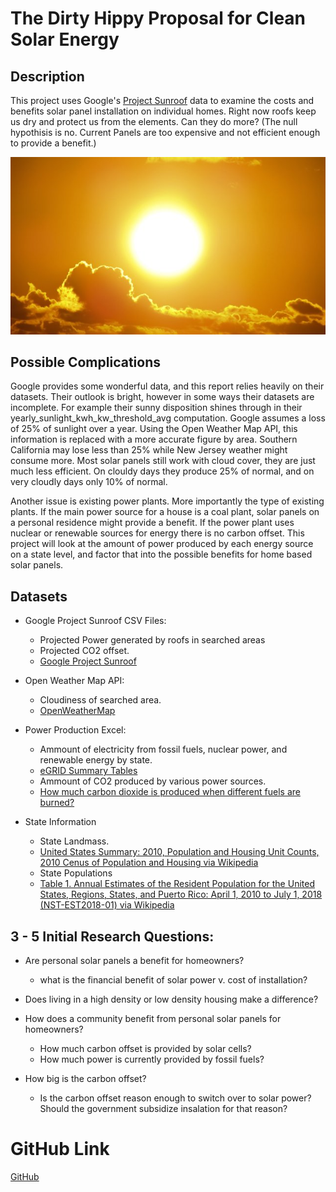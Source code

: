 # The Dirty Hippy Proposal for Clean Solar Energy

## Description
This project uses Google's [Project Sunroof](https://www.google.com/get/sunroof) data to examine the costs and benefits solar panel installation on individual homes. Right now roofs keep us dry and protect us from the elements. Can they do more? (The null hypothisis is no. Current Panels are too expensive and not efficient enough to provide a benefit.)

![sun](Images/sun.jpg)

## Possible Complications
Google provides some wonderful data, and this report relies heavily on their datasets. Their outlook is bright, however in some ways their datasets are incomplete. For example their sunny disposition shines through in their yearly_sunlight_kwh_kw_threshold_avg computation. Google assumes a loss of 25% of sunlight over a year. Using the Open Weather Map API, this information is replaced with a more accurate figure by area. Southern California may lose less than 25% while New Jersey weather might consume more. Most solar panels still work with cloud cover, they are just much less efficient. On clouldy days they produce 25% of normal, and on very cloudly days only 10% of normal.

Another issue is existing power plants. More importantly the type of existing plants. If the main power source for a house is a coal plant, solar panels on a personal residence might provide a benefit. If the power plant uses nuclear or renewable sources for energy there is no carbon offset. This project will look at the amount of power produced by each energy source on a state level, and factor that into the possible benefits for home based solar panels.

## Datasets
* Google Project Sunroof CSV Files:
    * Projected Power generated by roofs in searched areas
    * Projected CO2 offset.
    * [Google Project Sunroof](https://www.google.com/get/sunroof)

* Open Weather Map API:
    * Cloudiness of searched area.
    * [OpenWeatherMap](https://openweathermap.org/)

* Power Production Excel:
    * Ammount of electricity from fossil fuels, nuclear power, and renewable energy by state.
    * [eGRID Summary Tables](https://www.epa.gov/energy/egrid-summary-tables)  
    * Ammount of CO2 produced by various power sources.
    * [How much carbon dioxide is produced when different fuels are burned?](https://www.eia.gov/tools/faqs/faq.php?id=73&t=11)

* State Information  
    * State Landmass.  
    * [United States Summary: 2010, Population and Housing Unit Counts, 2010 Cenus of Population and Housing via Wikipedia](https://en.wikipedia.org/wiki/List_of_U.S._states_and_territories_by_area)  
    * State Populations  
    * [Table 1. Annual Estimates of the Resident Population for the United States, Regions, States, and Puerto Rico: April 1, 2010 to July 1, 2018 (NST-EST2018-01) via Wikipedia](https://en.wikipedia.org/wiki/List_of_states_and_territories_of_the_United_States_by_population)

## 3 - 5 Initial Research Questions:
* Are personal solar panels a benefit for homeowners?
    * what is the financial benefit of solar power v. cost of installation?

* Does living in a high density or low density housing make a difference?

* How does a community benefit from personal solar panels for homeowners?
    * How much carbon offset is provided by solar cells?
    * How much power is currently provided by fossil fuels?

* How big is the carbon offset?
    * Is the carbon offset reason enough to switch over to solar power? Should the government subsidize insalation for that reason?

# GitHub Link
[GitHub](https://github.com/Agrattendick/The_Dirty_Hippy_Proposal_For_Clean_Solar_Energy)